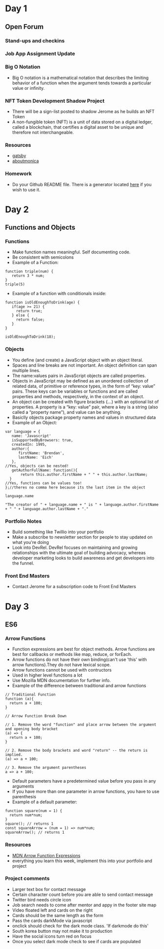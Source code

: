 # Day 1
## Open Forum
### Stand-ups and checkins
### Job App Assignment Update 
### Big O Notation 
- Big O notation is a mathematical notation that describes the limiting behavior of a function when the argument tends towards a particular value or infinity. 
### NFT Token Development Shadow Project
- There will be a sign-list posted to shadow Jerome as he builds an NFT Token 
- A non-fungible token (NFT) is a unit of data stored on a digital ledger, called a blockchain, that certifies a digital asset to be unique and therefore not interchangeable.
### Resources
- [gatsby](https://www.gatsbyjs.com/)
- [aboutmonica](https://aboutmonica.com/)
### Homework 
- Do your Github README file. There is a generator located [here](https://rahuldkjain.github.io/gh-profile-readme-generator/) if you wish to use it. 
# Day 2
## Functions and Objects
### Functions
- Make function names meaningful. Self documenting code. 
- Be consistent with semicolons
- Example of a Function: 
```
function triple(num) {
   return 3 * num;
}
triple(5)
```
- Example of a function with conditionals inside:
```
function isOldEnoughToDrink(age) {
   if(age >= 21) {
     return true;
   } else {
     return false;
   }
}

isOldEnoughToDrink(18);

```
### Objects
- You define (and create) a JavaScript object with an object literal.
- Spaces and line breaks are not important. An object definition can span multiple lines.
- The name:values pairs in JavaScript objects are called properties.
- Objects in JavaScript may be defined as an unordered collection of related data, of primitive or reference types, in the form of “key: value” pairs. These keys can be variables or functions and are called properties and methods, respectively, in the context of an object.
- An object can be created with figure brackets {…} with an optional list of properties. A property is a “key: value” pair, where a key is a string (also called a “property name”), and value can be anything.
- Basiclly objects package property names and values in structured data 
- Example of an Object: 
```
var language = {
   name: 'Javascript'
   isSupportedByBrowsers: true,
   createdIn: 1995,
   author:{
      firstName: 'Brendan',
      lastName: 'Eich'
   },
//Yes, objects can be nested!
   getAuthorFullName: function(){
       return this.author.firstName + " " + this.author.lastName;
  }
//Yes, functions can be values too!
};//theres no comma here because its the last item in the object

language.name

"The creator of " + language.name + " is " + language.author.firstName + " " + language.author.lastName + "."

```
### Portfolio Notes
- Build something like Twillio into your portfolio
- Make a subscribe to newsletter section for people to stay updated on what you're doing
- Look into DevRel. DevRel focuses on maintaining and growing relationships with the ultimate goal of building advocacy, whereas developer marketing looks to build awareness and get developers into the funnel.
### Front End Masters
- Contact Jerome for a subscription code to Front End Masters
# Day 3
## ES6
### Arrow Functions
- Function expressions are best for object methods. Arrow functions are best for callbacks or methods like map, reduce, or forEach.
- Arrow functions do not have their own binding(can't use 'this' with arrow functions).They do not have lexical scope.
- Arrow functions cannot be used with contructors
- Used in higher level functions a lot 
- Use Mozilla MDN documentation for further info. 
- Example of the difference between traditional and arrow functions
```
// Traditional Function
function (a){
  return a + 100;
}

// Arrow Function Break Down

// 1. Remove the word "function" and place arrow between the argument and opening body bracket
(a) => {
  return a + 100;
}

// 2. Remove the body brackets and word "return" -- the return is implied.
(a) => a + 100;

// 3. Remove the argument parentheses
a => a + 100;

```
- Default parameters have a predetermined value before you pass in any arguments
- If you have more than one parameter in arrow functions, you have to use parenthesis
- Example of a default parameter:
```
function square(num = 1) {
  return num*num;
}
square(); // returns 1
const squareArrow = (num = 1) => num*num;
squareArrow(); // returns 1
```
### Resources
- [MDN Arrow Function Expressions](https://developer.mozilla.org/en-US/docs/Web/JavaScript/Reference/Functions/Arrow_functions)
- everything you learn this week, implement this into your portfolio and project
### Project comments
- Larger text box for contact message
- Certain character count before you are able to send contact message
- Twitter bird needs circle icon
- Job search needs to come after mentor and appy in the footer site map
- Video floated left and cards on the right 
- Cards should be the same length as the form 
- Pass the cards darkMode via javascript 
- onclick should check for the dark mode class. 'If darkmode do this'
- South korea button may not make it to production 
- Have the social icons turn red on focus
- Once you select dark mode check to see if cards are populated

